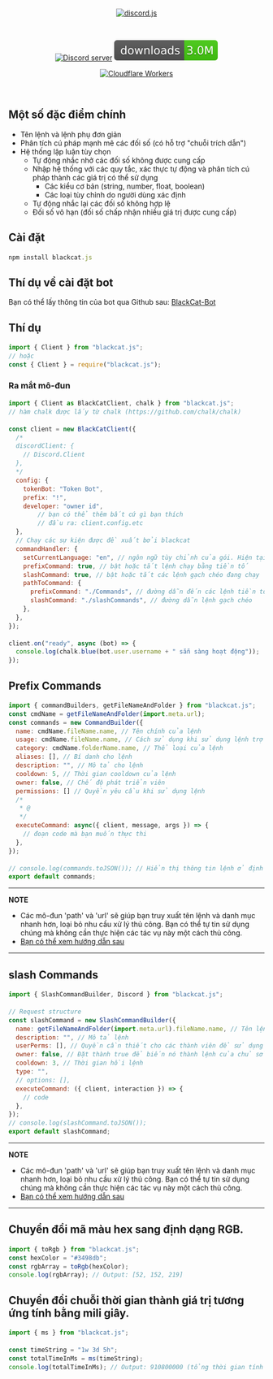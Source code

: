 <div align="center">
	<br />
	<p>
		<a href="https://discord.js.org"><img src="https://discord.js.org/static/logo.svg" width="546" alt="discord.js" /></a>
	</p>
	<br />
	<p>
		<a href="https://discord.com/invite/tSTY36dPWa"><img src="https://img.shields.io/discord/222078108977594368?color=5865F2&logo=discord&logoColor=white" alt="Discord server" /></a>
		<a href="https://www.npmjs.com/package/blackcat-djs"><img src="https://raw.githubusercontent.com/VinhBot/BlackCat-DJS/45b90ba964b8a6468d4001f10fa4fe776ca549fd/assets/logoDownload.svg" alt="npm downloads" /></a>
	</p>
	<p>
		<a href="https://blackcat-profile.vercel.app/"><img src="https://cdn.discordapp.com/attachments/1092880002695036950/1157163138228174898/f49e344952ef03656682df9af7d7e65a.jpg?ex=65729327&is=65601e27&hm=910512a26e1b9cecfe323f1f2a869c85c5e111a16474bc6278b1b71e8468a9de&" alt="Cloudflare Workers" height="44" /></a>
	</p>
  <br/>
</div>

## Một số đặc điểm chính
- Tên lệnh và lệnh phụ đơn giản
- Phân tích cú pháp mạnh mẽ các đối số (có hỗ trợ "chuỗi trích dẫn")
- Hệ thống lập luận tùy chọn
  * Tự động nhắc nhở các đối số không được cung cấp
  * Nhập hệ thống với các quy tắc, xác thực tự động và phân tích cú pháp thành các giá trị có thể sử dụng
    - Các kiểu cơ bản (string, number, float, boolean)
    - Các loại tùy chỉnh do người dùng xác định
  * Tự động nhắc lại các đối số không hợp lệ 
  * Đối số vô hạn (đối số chấp nhận nhiều giá trị được cung cấp)

## Cài đặt 
```js
npm install blackcat.js
```

## Thí dụ về cài đặt bot 
Bạn có thể lấy thông tin của bot qua Github sau: [BlackCat-Bot](https://github.com/VinhBot/BlackCat-DJS/blob/main/test/index.js)


## Thí dụ 
```js
import { Client } from "blackcat.js";
// hoặc
const { Client } = require("blackcat.js");
```

### Ra mắt mô-đun
```js
import { Client as BlackCatClient, chalk } from "blackcat.js";
// hàm chalk được lấy từ chalk (https://github.com/chalk/chalk)

const client = new BlackCatClient({
  /* 
  discordClient: {
    // Discord.Client
  }, 
  */
  config: {
    tokenBot: "Token Bot",
    prefix: "!",
    developer: "owner id",
		// bạn có thể thêm bất cứ gì bạn thích 
		// đầu ra: client.config.etc
  },
  // Chạy các sự kiện được đề xuất bởi blackcat
  commandHandler: {
    setCurrentLanguage: "en", // ngôn ngữ tùy chỉnh của gói. Hiện tại chỉ hỗ trợ 2 ngôn ngữ: vi: Tiếng Việt và en: Tiếng Anh
    prefixCommand: true, // bật hoặc tắt lệnh chạy bằng tiền tố
    slashCommand: true, // bật hoặc tắt các lệnh gạch chéo đang chạy
    pathToCommand: {
      prefixCommand: "./Commands", // đường dẫn đến các lệnh tiền tố
      slashCommand: "./slashCommands", // đường dẫn lệnh gạch chéo
    },
  },
});

client.on("ready", async (bot) => {
  console.log(chalk.blue(bot.user.username + " sẵn sàng hoạt động"));
});
```

## Prefix Commands
```js
import { commandBuilders, getFileNameAndFolder } from "blackcat.js";
const cmdName = getFileNameAndFolder(import.meta.url);
const commands = new CommandBuilder({
  name: cmdName.fileName.name, // Tên chính của lệnh
  usage: cmdName.fileName.name, // Cách sử dụng khi sử dụng lệnh trợ giúp
  category: cmdName.folderName.name, // Thể loại của lệnh
  aliases: [], // Bí danh cho lệnh
  description: "", // Mô tả cho lệnh
  cooldown: 5, // Thời gian cooldown của lệnh
  owner: false, // Chế độ phát triển viên
  permissions: [] // Quyền yêu cầu khi sử dụng lệnh
  /*
   * @
   */
  executeCommand: async({ client, message, args }) => {
    // đoạn code mà bạn muốn thực thi
  },
});

// console.log(commands.toJSON()); // Hiển thị thông tin lệnh ở định dạng JSON
export default commands;
```
---
**NOTE**
- Các mô-đun 'path' và 'url' sẽ giúp bạn truy xuất tên lệnh và danh mục nhanh hơn, loại bỏ nhu cầu xử lý thủ công. Bạn có thể tự tin sử dụng chúng mà không cần thực hiện các tác vụ này một cách thủ công.
- [Bạn có thể xem hướng dẫn sau](https://github.com/VinhBot/BlackCat-DJS/blob/main/test/Commands/Utility/ping.js)
---

## slash Commands
```js
import { SlashCommandBuilder, Discord } from "blackcat.js";

// Request structure
const slashCommand = new SlashCommandBuilder({
  name: getFileNameAndFolder(import.meta.url).fileName.name, // Tên lệnh, có thể viết hoa hoặc viết thường tùy ý
  description: "", // Mô tả lệnh
  userPerms: [], // Quyền cần thiết cho các thành viên để sử dụng lệnh
  owner: false, // Đặt thành true để biến nó thành lệnh của chủ sở hữu bot, false để tắt
  cooldown: 3, // Thời gian hồi lệnh
  type: "",
  // options: [],
  executeCommand: ({ client, interaction }) => {
    // code 
  },
});
// console.log(slashCommand.toJSON());
export default slashCommand;

```
---
**NOTE**
- Các mô-đun 'path' và 'url' sẽ giúp bạn truy xuất tên lệnh và danh mục nhanh hơn, loại bỏ nhu cầu xử lý thủ công. Bạn có thể tự tin sử dụng chúng mà không cần thực hiện các tác vụ này một cách thủ công.
- [Bạn có thể xem hướng dẫn sau](https://github.com/VinhBot/BlackCat-DJS/blob/main/test/slashCommands/Utility/ping.js)
---

## Chuyển đổi mã màu hex sang định dạng RGB.
```js
import { toRgb } from "blackcat.js";
const hexColor = "#3498db";
const rgbArray = toRgb(hexColor);
console.log(rgbArray); // Output: [52, 152, 219]
```

## Chuyển đổi chuỗi thời gian thành giá trị tương ứng tính bằng mili giây.
```js
import { ms } from "blackcat.js";

const timeString = "1w 3d 5h";
const totalTimeInMs = ms(timeString);
console.log(totalTimeInMs); // Output: 910800000 (tổng thời gian tính bằng mili giây)
```